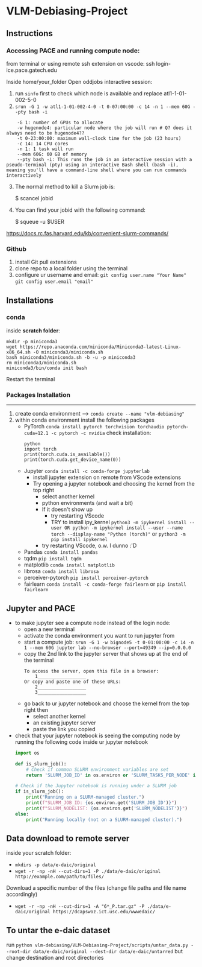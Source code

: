 # VLM-Debiasing-Project
## Instructions
### Accessing PACE and running compute node:
from terminal or using remote ssh extension on vscode:
    ssh login-ice.pace.gatech.edu

Inside home/your_folder
Open oddjobs interactive session: 
1. run `sinfo` first to check which node is available and replace atl1-1-01-002-5-0
2. `srun -G 1 -w atl1-1-01-002-4-0 -t 0-07:00:00 -c 14 -n 1 --mem 60G --pty bash -i`
```
    -G 1: number of GPUs to allocate
    -w hugenode4: particular node where the job will run # Q? does it always need to be hugenode4??
    -t 0-23:00:00: maximum wall-clock time for the job (23 hours)
    -c 14: 14 CPU cores
    -n 1: 1 task will run
    --mem 60G: 60 GB of memory
    --pty bash -i: This runs the job in an interactive session with a pseudo-terminal (pty) using an interactive Bash shell (bash -i), meaning you'll have a command-line shell where you can run commands interactively
```
3. The normal method to kill a Slurm job is:

    $ scancel jobid

4. You can find your jobid with the following command:

    $ squeue -u $USER

https://docs.rc.fas.harvard.edu/kb/convenient-slurm-commands/

### Github
1. install Git pull extensions
2. clone repo to a local folder using the terminal
3. configure ur username and email:
    `git config user.name "Your Name"` 
    `git config user.email "email"`

## Installations
### conda
inside **scratch folder**:
```
mkdir -p miniconda3
wget https://repo.anaconda.com/miniconda/Miniconda3-latest-Linux-x86_64.sh -O miniconda3/miniconda.sh
bash miniconda3/miniconda.sh -b -u -p miniconda3
rm miniconda3/miniconda.sh
miniconda3/bin/conda init bash
```
Restart the terminal

### Packages Installation
-------------------------------------------------------------------

1. create conda environment --> 
`conda create --name "vlm-debiasing" `
2. within conda environment install the following packages
    - PyTorch
    `conda install pytorch torchvision torchaudio pytorch-cuda=12.1 -c pytorch -c nvidia`
    check installation:
        ```shell
        python
        import torch
        print(torch.cuda.is_available())
        print(torch.cuda.get_device_name(0))
        ```
    - Jupyter `conda install -c conda-forge jupyterlab`
        - install jupyter extension on remote from VScode extensions
        - Try opening a jupyter notebook and choosing the kernel from the top right
            - select another kernel
            - python environments (and wait a bit)
            - If it doesn't show up
                - try restarting VScode
                - TRY to install ipy_kernel
                `python3 -m ipykernel install --user OR python -m ipykernel install --user --name torch --display-name "Python (torch)"` or
                `python3 -m pip install ipykernel`
            - try restarting VScode, o.w. I dunno :'D
    - Pandas `conda install pandas`
    - tqdm `pip install tqdm`
    - matplotlib `conda install matplotlib`
    - librosa `conda install librosa`
    - perceiver-pytorch `pip install perceiver-pytorch`
    - fairlearn `conda install -c conda-forge fairlearn` or `pip install fairlearn`
## Jupyter and PACE
- to make jupyter see a compute node instead of the login node:
    - open a new terminal
    - activate the conda environment you want to run jupyter from
    - start a compute job:
    `srun -G 1 -w bignode5 -t 0-01:00:00 -c 14 -n 1 --mem 60G jupyter lab --no-browser --port=49349 --ip=0.0.0.0`
    - copy the 2nd link to the jupyter server that shows up at the end of the terminal
        ```shell
        To access the server, open this file in a browser:
            1__________________
        Or copy and paste one of these URLs:
            2__________________
            3__________________
        ```
    - go back to ur jupyter notebook and choose the kernel from the top right then
        - select another kernel
        - an existing jupyter server
        - paste the link you copied
- check that your jupyter notebook is seeing the computing node by running the following code inside ur jupyter notebook
    ```python
    import os

    def is_slurm_job():
        # Check if common SLURM environment variables are set
        return 'SLURM_JOB_ID' in os.environ or 'SLURM_TASKS_PER_NODE' in os.environ

    # Check if the Jupyter notebook is running under a SLURM job
    if is_slurm_job():
        print("Running on a SLURM-managed cluster.")
        print(f"SLURM_JOB_ID: {os.environ.get('SLURM_JOB_ID')}")
        print(f"SLURM_NODELIST: {os.environ.get('SLURM_NODELIST')}")
    else:
        print("Running locally (not on a SLURM-managed cluster).")
    ```

## Data download to remote server
inside your scratch folder:
- `mkdirs -p data/e-daic/original`
- `wget -r -np -nH --cut-dirs=1 -P ./data/e-daic/original http://example.com/path/to/files/`
  
Download a specific number of the files (change file paths and file name accordingly)
- `wget -r -np -nH --cut-dirs=1 -A "6*_P.tar.gz" -P ./data/e-daic/original https://dcapswoz.ict.usc.edu/wwwedaic/`

## To untar the e-daic dataset
run `python vlm-debiasing/VLM-Debiasing-Project/scripts/untar_data.py --root-dir data/e-daic/original --dest-dir data/e-daic/untarred` but change destination and root directories


